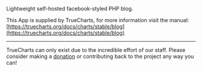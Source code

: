 Lightweight self-hosted facebook-styled PHP blog.

This App is supplied by TrueCharts, for more information visit the manual: [https://truecharts.org/docs/charts/stable/blog](https://truecharts.org/docs/charts/stable/blog)

---

TrueCharts can only exist due to the incredible effort of our staff.
Please consider making a [donation](https://truecharts.org/docs/about/sponsor) or contributing back to the project any way you can!
